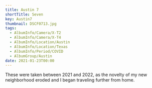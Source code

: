 ```yaml
---
title: Austin 7
shortTitle: Seven
key: Austin7
thumbnail: DSCF0713.jpg
tags:
  - AlbumInfo/Camera/X-T2
  - AlbumInfo/Camera/X-T4
  - AlbumInfo/Location/Austin
  - AlbumInfo/Location/Texas
  - AlbumInfo/Period/COVID
  - AlbumGroup/Austin
date: 2021-01-23T00:00
---
```

These were taken between 2021 and 2022, as the novelty of my new neighborhood eroded and I began traveling further from home.
